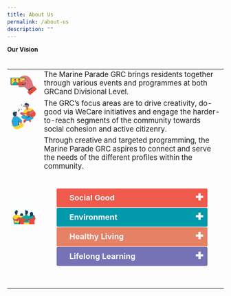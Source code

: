 ```yaml
---
title: About Us
permalink: /about-us
description: ""
---
```

<b>Our Vision</b>
<table style="font-size:130%;">

</table><table style="font-size:120%">
<tbody>
<tr>
 <td><b> <img style="width:500px; float:left;right-margin:20px;" alt="Selfie" src="/images/About%20Us/Selfie.gif"> </b></td><td> The Marine Parade GRC brings residents together through various events and programmes at both GRCand Divisional Level.</td>
</tr>
<tr>
 <td><b><img style="width:500px; float:left;right-margin:20px;" alt="Singing" src="/images/About%20Us/Singing.gif"></b> </td><td>The GRC’s focus areas are to drive creativity, do-good via WeCare initiatives and engage the harder-to-reach segments of the community towards social cohesion and active citizenry.</td>
</tr>
<tr>
 <td><b><img style="width:500px; float:left;right-margin:20px;" alt="Fireworks" src="/images/About%20Us/Fireworks.gif"></b> </td><td>Through creative and targeted programming, the Marine Parade GRC aspires to connect and serve the needs of the different profiles within the community. <br>  


<ul style="display: grid; grid-template-columns: repeat(auto-fit, minmax(228px, 1fr)); gap: 1rem; margin: 2rem 2vw; padding: 0; list-style-type: none;"> 

<div style="padding:10px 10px 5px 10px; margin-bottom:10px; line-height:1.35; background-color:#0000; font-size:18px;">


<title>Test Accordion</title>

<style>

input {
    display: none;
}

label {
    display: block;    
    padding: 10px 30px;
    margin: 0 0 1px 0;
    cursor: pointer;
    background: #153855;
    border-radius: 3px;
    color: #FFF;
    transition: ease .5s;
	position: relative;
}

label:hover {
    background: #346f9e;
}

label::after {
	font-family: "Font Awesome 5 Free";
	content: '\271A';
	font-weight: bold;
	font-size: 22px;
	position: absolute;
	right: 10px;
	top: 6px;
}

input:checked + label::after {
	content: '\2716';
}

.content {
    background: #FFFFFF;
    padding: 10px 25px;
    margin: 0 0 1px 0;
    border-radius: 3px;
}

input + label + .content {
    display: none;
}

input:checked + label + .content {
    display: block;
}
	
</style>

	
<input type="checkbox" id="Social Good">
	<label for="Social Good" style="background-color: #F05A4D; color:#f7f7f7;"><b>Social Good</b></label>
<div class="content" style="background-color:#edf4fa;">
<p style="font-size:18px; margin-top: 2px; margin-bottom:0px; line-height:1.35;">To promote a caring and inclusive eco-system for the GRC. </p>  
</div>
	
	
<input type="checkbox" id="Environment">
	<label for="Environment" style="background-color: #0299AA; color:#f7f7f7;"><b>Environment</b></label>
<div class="content" style="background-color:#edf4fa;">
<p style="font-size:18px; margin-top: 2px; margin-bottom:0px; line-height:1.35;">Leveraging on the Green movement trends, action will be taken at the GRC level to inspire the community to care for and protect the enivronment by adopting a clean, green and sustainable lifestyle.</p>
</div>
	
<input type="checkbox" id="Healthy Living">
	<label for="Healthy Living" style="background-color: #E58265; color:#f7f7f7;"><b>Healthy Living</b></label>
<div class="content" style="background-color:#edf4fa;">
<p style="font-size:18px; margin-top: 2px; margin-bottom:0px; line-height:1.35;">To nuture a culture of life-long learning in the GRC.</p>

</div>
<input type="checkbox" id="Lifelong Learning">
	<label for="Lifelong Learning" style="background-color: #7573B5; color:#f7f7f7;"><b>Lifelong Learning</b></label>
<div class="content" style="background-color:#edf4fa;">
<p style="font-size:18px; margin-top: 2px; margin-bottom:0px; line-height:1.35;">To promote a holistic approach to advocate an active and healthier lifestyle together as a community.</p>
	
</div>